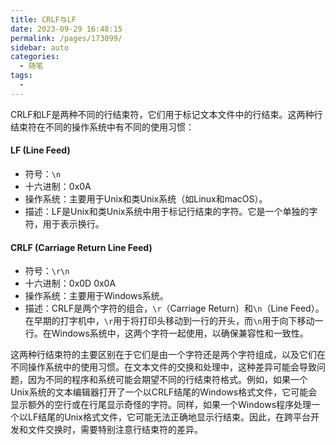 ```yaml
---
title: CRLF与LF
date: 2023-09-29 16:48:15
permalink: /pages/173099/
sidebar: auto
categories:
  - 随笔
tags:
  - 
---
```

CRLF和LF是两种不同的行结束符，它们用于标记文本文件中的行结束。这两种行结束符在不同的操作系统中有不同的使用习惯：

#### LF (Line Feed)
   - 符号：`\n`
   - 十六进制：0x0A
   - 操作系统：主要用于Unix和类Unix系统（如Linux和macOS）。
   - 描述：LF是Unix和类Unix系统中用于标记行结束的字符。它是一个单独的字符，用于表示换行。

#### CRLF (Carriage Return Line Feed)
   - 符号：`\r\n`
   - 十六进制：0x0D 0x0A
   - 操作系统：主要用于Windows系统。
   - 描述：CRLF是两个字符的组合，`\r`（Carriage Return）和`\n`（Line Feed）。在早期的打字机中，`\r`用于将打印头移动到一行的开头，而`\n`用于向下移动一行。在Windows系统中，这两个字符一起使用，以确保兼容性和一致性。

这两种行结束符的主要区别在于它们是由一个字符还是两个字符组成，以及它们在不同操作系统中的使用习惯。在文本文件的交换和处理中，这种差异可能会导致问题，因为不同的程序和系统可能会期望不同的行结束符格式。例如，如果一个Unix系统的文本编辑器打开了一个以CRLF结尾的Windows格式文件，它可能会显示额外的空行或在行尾显示奇怪的字符。同样，如果一个Windows程序处理一个以LF结尾的Unix格式文件，它可能无法正确地显示行结束。因此，在跨平台开发和文件交换时，需要特别注意行结束符的差异。